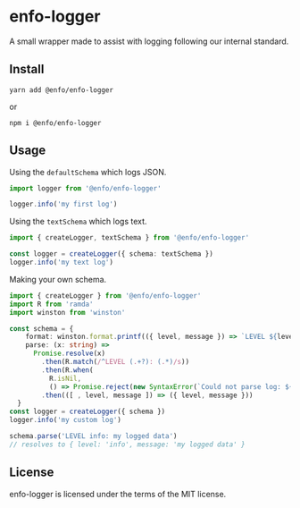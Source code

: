 # enfo-logger

A small wrapper made to assist with logging following our internal standard.

## Install
```
yarn add @enfo/enfo-logger
```

or

```
npm i @enfo/enfo-logger
```

## Usage
Using the `defaultSchema` which logs JSON.
```typescript
import logger from '@enfo/enfo-logger'

logger.info('my first log')
```

Using the `textSchema` which logs text.
```typescript
import { createLogger, textSchema } from '@enfo/enfo-logger'

const logger = createLogger({ schema: textSchema })
logger.info('my text log')
```

Making your own schema.
```typescript
import { createLogger } from '@enfo/enfo-logger'
import R from 'ramda'
import winston from 'winston'

const schema = {
    format: winston.format.printf(({ level, message }) => `LEVEL ${level}: ${message}`),
    parse: (x: string) =>
      Promise.resolve(x)
        .then(R.match(/^LEVEL (.+?): (.*)/s))
        .then(R.when(
          R.isNil,
          () => Promise.reject(new SyntaxError(`Could not parse log: ${x}`))))
        .then(([ , level, message ]) => ({ level, message }))
  }
const logger = createLogger({ schema })
logger.info('my custom log')

schema.parse('LEVEL info: my logged data')
// resolves to { level: 'info', message: 'my logged data' }
```

## License

enfo-logger is licensed under the terms of the MIT license.
